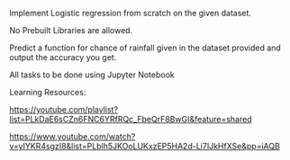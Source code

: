 Implement Logistic regression from scratch on the given dataset. 

No Prebuilt Libraries are allowed.

Predict a function for chance of rainfall given in the dataset provided and output the accuracy you get.

All tasks to be done using Jupyter Notebook

Learning Resources:

https://youtube.com/playlist?list=PLkDaE6sCZn6FNC6YRfRQc_FbeQrF8BwGI&feature=shared 

https://www.youtube.com/watch?v=yIYKR4sgzI8&list=PLblh5JKOoLUKxzEP5HA2d-Li7IJkHfXSe&pp=iAQB
